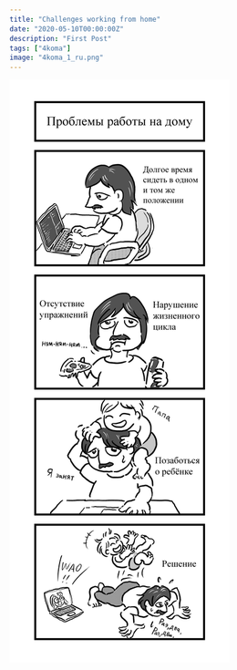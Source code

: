 ```yaml
---
title: "Challenges working from home"
date: "2020-05-10T00:00:00Z"
description: "First Post"
tags: ["4koma"]
image: "4koma_1_ru.png"
---
```


![](./4koma_1_ru.png)
